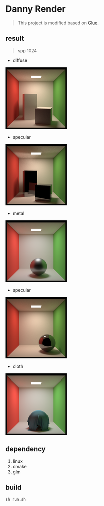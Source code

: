 # Danny Render

> This project is modified based on [Glue](https://github.com/isikmustafa/glue).

## result

> spp 1024

- diffuse

<img src="./asset/result/漫反射物体.png" style="zoom:25%;" />

- specular

<img src="./asset/result/1024_镜面反射光能照在墙上.png" style="zoom:25%;" />

- metal

<img src="./asset/result/test.png" style="zoom:25%;" />

- specular

<img src="./asset/result/1024_球镜面反射.png" style="zoom:25%;" />

- cloth

<img src="./asset/result/1711877313_1024_cloth1.png" style="zoom:25%;" />

## dependency

1. linux
2. cmake
3. glm

## build

```
sh run.sh
```

